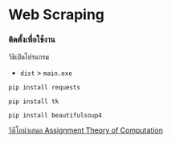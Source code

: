 # Web Scraping
### ติดตั้งเพื่อใช้งาน

วิธีเปิดโปรแกรม

* ```dist``` > ``` main.exe ```

```
pip install requests
```

```
pip install tk
```

```
pip install beautifulsoup4
```

[วิดีโอนำเสนอ Assignment Theory of Computation](https://www.youtube.com/watch?v=wcEBPaWmllM)
